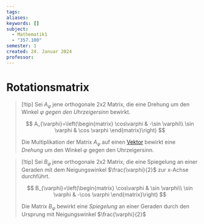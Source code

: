 ```yaml
---
tags: 
aliases: 
keywords: []
subject:
  - Mathematik1
  - "357.100"
semester: 1
created: 24. Januar 2024
professor:
---
```

 

# Rotationsmatrix

> [!tip] Sei $A_{\varphi}$ jene orthogonale 2x2 Matrix, die eine Drehung um den Winkel $\varphi$ *gegen den Uhrzeigersinn* bewirkt.
>
> $$
> A_{\varphi}=\left(\begin{matrix}
> \cos\varphi & -\sin \varphi\\
> \sin \varphi & \cos \varphi
> \end{matrix}\right)
> $$
>
> Die Multiplikation der Matrix $A_{\varphi}$ auf einen [Vektor](Vektor.md) bewirkt eine *Drehung* um den Winkel $\varphi$ gegen den Uhrzeigersinn. 

> [!tip] Sei $B_{\varphi}$ jene orthogonale 2x2 Matrix, die eine Spiegelung an einer Geraden mit dem Neigungswinkel $\frac{\varphi}{2}$ zur x-Achse durchführt.
>
> $$
> B_{\varphi}=\left(\begin{matrix}
> \cos\varphi & \sin \varphi\\
> \sin \varphi & -\cos \varphi
> \end{matrix}\right)
> $$
>
> Die Matrix $B_{\varphi}$ bewirkt eine *Spiegelung* an einer Geraden durch den Ursprung mit Neigungswinkel $\frac{\varphi}{2}$ 